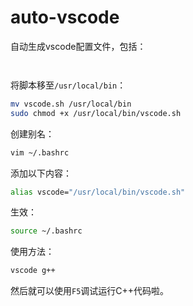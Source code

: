 # auto-vscode


自动生成vscode配置文件，包括：
```


```

将脚本移至`/usr/local/bin`：
```bash
mv vscode.sh /usr/local/bin
sudo chmod +x /usr/local/bin/vscode.sh
```

创建别名：
```bash
vim ~/.bashrc
```

添加以下内容：
```bash
alias vscode="/usr/local/bin/vscode.sh"
```

生效：
```bash
source ~/.bashrc
```

使用方法：
```bash
vscode g++
```

然后就可以使用`F5`调试运行C++代码啦。







